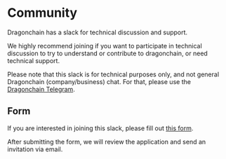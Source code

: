 # Community

Dragonchain has a slack for technical discussion and support.

We highly recommend joining if you want to participate in technical discussion
to try to understand or contribute to dragonchain, or need technical support.

Please note that this slack is for technical purposes only, and not general
Dragonchain (company/business) chat. For that, please use the
[Dragonchain Telegram](https://t.me/dragontalk).

## Form

If you are interested in joining this slack, please fill out
[this form](https://forms.gle/ec7sACnfnpLCv6tXA).

After submitting the form, we will review the application and send an
invitation via email.
